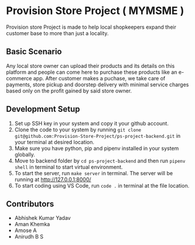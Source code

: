 # Provision Store Project ( MYMSME )

Provision store Project is made to help local shopkeepers expand their customer base to more than just a locality. 

## Basic Scenario
Any local store owner can upload their products and its details on this platform and people can come here to purchase these products like an e-commerce app. After customer makes a puchase, we take care of payments, store pickup and doorstep delivery with minimal service charges based only on the profit gained by said store owner.

## Development Setup
1.  Set up SSH key in your system and copy it your github account.
2.  Clone the code to your system by running ```git clone git@github.com:Provision-Store-Project/ps-project-backend.git``` in your terminal at desired location.
3.  Make sure you have python, pip and pipenv installed in your system globally.
4.  Move to backend folder by ```cd ps-project-backend``` and then run ```pipenv shell``` in terminal to start virtual environment.
5.  To start the server, run ```make server``` in terminal. The server will be running at http://127.0.0.1:8000/
6.  To start coding using VS Code, run ```code .``` in terminal at the file location. 

## Contributors

- Abhishek Kumar Yadav 
- Aman Khemka
- Amose A
- Anirudh B S

